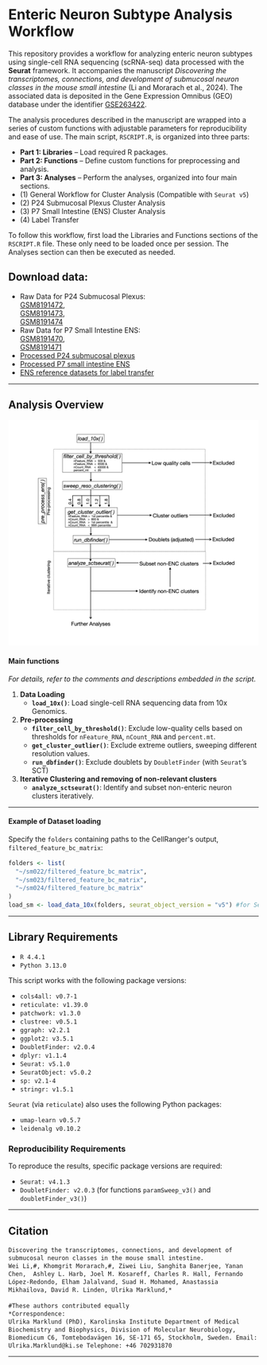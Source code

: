 # Enteric Neuron Subtype Analysis Workflow

This repository provides a workflow for analyzing enteric neuron subtypes using single-cell RNA sequencing (scRNA-seq) data processed with the **Seurat** framework. It accompanies the manuscript *Discovering the transcriptomes, connections, and development of submucosal neuron classes in the mouse small intestine* (Li and Morarach et al., 2024). The associated data is deposited in the Gene Expression Omnibus (GEO) database under the identifier [GSE263422](https://www.ncbi.nlm.nih.gov/geo/query/acc.cgi?acc=GSE263422).

The analysis procedures described in the manuscript are wrapped into a series of custom functions with adjustable parameters for reproducibility and ease of use. The main script, `RSCRIPT.R`, is organized into three parts:

- **Part 1: Libraries** – Load required R packages.  
- **Part 2: Functions** – Define custom functions for preprocessing and analysis.  
- **Part 3: Analyses** – Perform the analyses, organized into four main sections.
- (1) General Workflow for Cluster Analysis (Compatible with `Seurat v5`)
- (2) P24 Submucosal Plexus Cluster Analysis
- (3) P7 Small Intestine (ENS) Cluster Analysis
- (4) Label Transfer 

To follow this workflow, first load the Libraries and Functions sections of the `RSCRIPT.R` file. These only need to be loaded once per session. The Analyses section can then be executed as needed.

## Download data: 
- Raw Data for P24 Submucosal Plexus:  
  [GSM8191472](https://www.ncbi.nlm.nih.gov/geo/query/acc.cgi?acc=GSM8191472),  
  [GSM8191473](https://www.ncbi.nlm.nih.gov/geo/query/acc.cgi?acc=GSM8191473),  
  [GSM8191474](https://www.ncbi.nlm.nih.gov/geo/query/acc.cgi?acc=GSM8191474)  
- Raw Data for P7 Small Intestine ENS:  
  [GSM8191470](https://www.ncbi.nlm.nih.gov/geo/query/acc.cgi?acc=GSM8191470),  
  [GSM8191471](https://www.ncbi.nlm.nih.gov/geo/query/acc.cgi?acc=GSM8191471)  
- [Processed P24 submucosal plexus](https://drive.google.com/file/d/1orbvUEjSYKwx-IuV4US_vUiFzk13xO1u/view?usp=drive_link)
- [Processed P7 small intestine ENS](https://drive.google.com/file/d/1jsALFSSyUJTjgR6a_sj0qIgpLP5YNWG8/view?usp=drive_link)
- [ENS reference datasets for label transfer](https://drive.google.com/file/d/1Lmi6wDMmlhZ8JfWe2vmzS18qnWz4-Jqc/view?usp=drive_link)

---
## Analysis Overview
![Workflow Diagram](workflow.png)
#### Main functions
*For details, refer to the comments and descriptions embedded in the script.*
1. **Data Loading**
   - **`load_10x()`**: Load single-cell RNA sequencing data from 10x Genomics.
2. **Pre-processing**
   - **`filter_cell_by_threshold()`**: Exclude low-quality cells based on thresholds for `nFeature_RNA`, `nCount_RNA` and `percent.mt`.
   - **`get_cluster_outlier()`**: Exclude extreme outliers, sweeping different resolution values.
   - **`run_dbfinder()`**: Exclude doublets by `DoubletFinder` (with `Seurat`’s SCT)
3. **Iterative Clustering and removing of non-relevant clusters**
   - **`analyze_sctseurat()`**: Identify and subset non-enteric neuron clusters iteratively.
---
#### **Example of Dataset loading**
Specify the `folders` containing paths to the CellRanger's output, `filtered_feature_bc_matrix`:
```R
folders <- list(
  "~/sm022/filtered_feature_bc_matrix",
  "~/sm023/filtered_feature_bc_matrix",
  "~/sm024/filtered_feature_bc_matrix"
)
load_sm <- load_data_10x(folders, seurat_object_version = "v5") #for Seurat v5
```
---
## Library Requirements
- `R 4.4.1`
- `Python 3.13.0`
  
This script works with the following package versions:
- `cols4all: v0.7-1`
- `reticulate: v1.39.0`
- `patchwork: v1.3.0`
- `clustree: v0.5.1`
- `ggraph: v2.2.1`
- `ggplot2: v3.5.1`
- `DoubletFinder: v2.0.4`
- `dplyr: v1.1.4`
- `Seurat: v5.1.0`
- `SeuratObject: v5.0.2`
- `sp: v2.1-4`
- `stringr: v1.5.1`
  
`Seurat` (via `reticulate`) also uses the following Python packages:
- `umap-learn v0.5.7`
- `leidenalg v0.10.2`
### Reproducibility Requirements
To reproduce the results, specific package versions are required:
- `Seurat: v4.1.3`
- `DoubletFinder: v2.0.3` (for functions `paramSweep_v3()` and `doubletFinder_v3()`)
---
## Citation
```
Discovering the transcriptomes, connections, and development of submucosal neuron classes in the mouse small intestine.
Wei Li,#, Khomgrit Morarach,#, Ziwei Liu, Sanghita Banerjee, Yanan Chen,  Ashley L. Harb, Joel M. Kosareff, Charles R. Hall, Fernando López-Redondo, Elham Jalalvand, Suad H. Mohamed, Anastassia Mikhailova, David R. Linden, Ulrika Marklund,*

#These authors contributed equally
*Correspondence:
Ulrika Marklund (PhD), Karolinska Institute Department of Medical Biochemistry and Biophysics, Division of Molecular Neurobiology, Biomedicum C6, Tomtebodavägen 16, SE-171 65, Stockholm, Sweden. Email: Ulrika.Marklund@ki.se Telephone: +46 702931870
```
---
